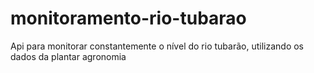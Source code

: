 # monitoramento-rio-tubarao
Api para monitorar constantemente o nível do rio tubarão, utilizando os dados da plantar agronomia

